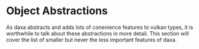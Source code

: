 # Object Abstractions

As daxa abstracts and adds lots of conenience features to vulkan types, it is worthwhile to talk about these abstractions in more detail.
This section will cover the list of smaller but never the less important features of daxa.
